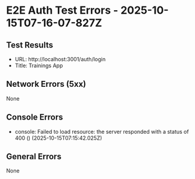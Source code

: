 # E2E Auth Test Errors - 2025-10-15T07-16-07-827Z

## Test Results
- URL: http://localhost:3001/auth/login
- Title: Trainings App

## Network Errors (5xx)
None

## Console Errors
- console: Failed to load resource: the server responded with a status of 400 () (2025-10-15T07:15:42.025Z)

## General Errors
None
